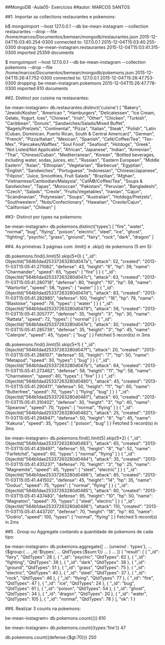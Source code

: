 ##MongoDB -Aula05- Exercícios
##autor: MARCOS SANTOS

##1. Importar as collections restaurantes e pokemons:

b$ mongoimport --host 127.0.0.1 --db be-mean-instagram --collection restaurantes --drop --file /home/marcos/Documentos/bemean/mongodb/restaurantes.json
2015-12-04T15:03:40.254-0300	connected to: 127.0.0.1
2015-12-04T15:03:40.255-0300	dropping: be-mean-instagram.restaurantes
2015-12-04T15:03:41.315-0300	imported 25359 documents

$ mongoimport --host 127.0.0.1 --db be-mean-instagram --collection pokemons --drop --file /home/marcos/Documentos/bemean/mongodb/pokemons.json
2015-12-04T15:26:47.752-0300	connected to: 127.0.0.1
2015-12-04T15:26:47.753-0300	dropping: be-mean-instagram.pokemons
2015-12-04T15:26:47.778-0300	imported 610 documents


##2. Distinct por cuisine na restaurantes:

be-mean-instagram> db.restaurantes.distinct('cuisine')
[
  "Bakery",
  "Jewish/Kosher",
  "American ",
  "Hamburgers",
  "Delicatessen",
  "Ice Cream, Gelato, Yogurt, Ices",
  "Chinese",
  "Irish",
  "Other",
  "Chicken",
  "Turkish",
  "Caribbean",
  "Donuts",
  "Sandwiches/Salads/Mixed Buffet",
  "Bagels/Pretzels",
  "Continental",
  "Pizza",
  "Italian",
  "Steak",
  "Polish",
  "Latin (Cuban, Dominican, Puerto Rican, South & Central American)",
  "German",
  "French",
  "Pizza/Italian",
  "Mexican",
  "Spanish",
  "Café/Coffee/Tea",
  "Tex-Mex",
  "Pancakes/Waffles",
  "Soul Food",
  "Seafood",
  "Hotdogs",
  "Greek",
  "Not Listed/Not Applicable",
  "African",
  "Japanese",
  "Indian",
  "Armenian",
  "Thai",
  "Chinese/Cuban",
  "Mediterranean",
  "Korean",
  "Bottled beverages, including water, sodas, juices, etc.",
  "Russian",
  "Eastern European",
  "Middle Eastern",
  "Asian",
  "Ethiopian",
  "Vegetarian",
  "Barbecue",
  "Egyptian",
  "English",
  "Sandwiches",
  "Portuguese",
  "Indonesian",
  "Chinese/Japanese",
  "Filipino",
  "Juice, Smoothies, Fruit Salads",
  "Brazilian",
  "Afghan",
  "Vietnamese/Cambodian/Malaysia",
  "CafÃ©/Coffee/Tea",
  "Soups & Sandwiches",
  "Tapas",
  "Moroccan",
  "Pakistani",
  "Peruvian",
  "Bangladeshi",
  "Czech",
  "Salads",
  "Creole",
  "Fruits/Vegetables",
  "Iranian",
  "Cajun",
  "Scandinavian",
  "Polynesian",
  "Soups",
  "Australian",
  "Hotdogs/Pretzels",
  "Southwestern",
  "Nuts/Confectionary",
  "Hawaiian",
  "Creole/Cajun",
  "Californian",
  "Chilean"
]

##3- Distinct por types na pokemons:

 be-mean-instagram> db.pokemons.distinct('types')
[
  "fire",
  "water",
  "normal",
  "bug",
  "flying",
  "poison",
  "electric",
  "steel",
  "ice",
  "ghost",
  "fighting",
  "psychic",
  "grass",
  "ground",
  "fairy",
  "rock",
  "dark",
  "dragon"
]

##4. As primeiras 3 páginas com .limit() e .skip() de pokemons (5 em 5):

db.pokemons.find().limit(5).skip(5*0)
{
  "_id": ObjectId("564b1dad25337263280d047a"),
  "attack": 52,
  "created": "2013-11-03T15:05:41.271082",
  "defense": 43,
  "height": "6",
  "hp": 39,
  "name": "Charmander",
  "speed": 65,
  "types": [
    "fire"
  ]
}
{
  "_id": ObjectId("564b1dad25337263280d047c"),
  "attack": 63,
  "created": "2013-11-03T15:05:41.280718",
  "defense": 80,
  "height": "10",
  "hp": 59,
  "name": "Wartortle",
  "speed": 58,
  "types": [
    "water"
  ]
}
{
  "_id": ObjectId("564b1dad25337263280d047d"),
  "attack": 83,
  "created": "2013-11-03T15:05:41.282985",
  "defense": 100,
  "height": "16",
  "hp": 79,
  "name": "Blastoise",
  "speed": 78,
  "types": [
    "water"
  ]
}
{
  "_id": ObjectId("564b1dad25337263280d0479"),
  "attack": 56,
  "created": "2013-11-03T15:05:41.305777",
  "defense": 35,
  "height": "3",
  "hp": 30,
  "name": "Rattata",
  "speed": 72,
  "types": [
    "normal"
  ]
}
{
  "_id": ObjectId("564b1dad25337263280d047e"),
  "attack": 30,
  "created": "2013-11-03T15:05:41.285736",
  "defense": 35,
  "height": "3",
  "hp": 45,
  "name": "Caterpie",
  "speed": 45,
  "types": [
    "bug"
  ]
}
Fetched 5 record(s) in 3ms


 db.pokemons.find().limit(5).skip(5*1)
{
  "_id": ObjectId("564b1dad25337263280d047f"),
  "attack": 20,
  "created": "2013-11-03T15:05:41.288107",
  "defense": 55,
  "height": "7",
  "hp": 50,
  "name": "Metapod",
  "speed": 30,
  "types": [
    "bug"
  ]
}
{
  "_id": ObjectId("564b1dad25337263280d047b"),
  "attack": 64,
  "created": "2013-11-03T15:05:41.273462",
  "defense": 58,
  "height": "11",
  "hp": 58,
  "name": "Charmeleon",
  "speed": 80,
  "types": [
    "fire"
  ]
}
{
  "_id": ObjectId("564b1dad25337263280d0480"),
  "attack": 45,
  "created": "2013-11-03T15:05:41.290411",
  "defense": 50,
  "height": "11",
  "hp": 60,
  "name": "Butterfree",
  "speed": 70,
  "types": [
    "flying",
    "bug"
  ]
}
{
  "_id": ObjectId("564b1dad25337263280d0481"),
  "attack": 60,
  "created": "2013-11-03T15:05:41.310402",
  "defense": 30,
  "height": "3",
  "hp": 40,
  "name": "Spearow",
  "speed": 70,
  "types": [
    "normal",
    "flying"
  ]
}
{
  "_id": ObjectId("564b1dad25337263280d0482"),
  "attack": 25,
  "created": "2013-11-03T15:05:41.294947",
  "defense": 50,
  "height": "6",
  "hp": 45,
  "name": "Kakuna",
  "speed": 35,
  "types": [
    "poison",
    "bug"
  ]
}
Fetched 5 record(s) in 3ms


 be-mean-instagram> db.pokemons.find().limit(5).skip(5*2)
{
  "_id": ObjectId("564b1dae25337263280d0483"),
  "attack": 65,
  "created": "2013-11-03T15:05:41.439497",
  "defense": 55,
  "height": "8",
  "hp": 52,
  "name": "Farfetchd",
  "speed": 60,
  "types": [
    "normal",
    "flying"
  ]
}
{
  "_id": ObjectId("564b1dae25337263280d0484"),
  "attack": 35,
  "created": "2013-11-03T15:05:41.435237",
  "defense": 70,
  "height": "3",
  "hp": 25,
  "name": "Magnemite",
  "speed": 45,
  "types": [
    "steel",
    "electric"
  ]
}
{
  "_id": ObjectId("564b1dae25337263280d0486"),
  "attack": 85,
  "created": "2013-11-03T15:05:41.441502",
  "defense": 45,
  "height": "14",
  "hp": 35,
  "name": "Doduo",
  "speed": 75,
  "types": [
    "normal",
    "flying"
  ]
}
{
  "_id": ObjectId("564b1dae25337263280d0485"),
  "attack": 60,
  "created": "2013-11-03T15:05:41.437483",
  "defense": 95,
  "height": "10",
  "hp": 50,
  "name": "Magneton",
  "speed": 70,
  "types": [
    "steel",
    "electric"
  ]
}
{
  "_id": ObjectId("564b1dae25337263280d0488"),
  "attack": 110,
  "created": "2013-11-03T15:05:41.443720",
  "defense": 70,
  "height": "18",
  "hp": 60,
  "name": "Dodrio",
  "speed": 100,
  "types": [
    "normal",
    "flying"
  ]
}
Fetched 5 record(s) in 2ms


##5 . Group ou Aggregate contando a quantidade de pokemons de cada tipo:

be-mean-instagram> db.pokemons.aggregate([
... {$unwind:'$types'},
... {$group:{
... _id:'$types',
... QtdTypes:{$sum:1}}
... }
... ])
{
  "result": [
    {
      "_id": "fairy",
      "QtdTypes": 28
    },
    {
      "_id": "psychic",
      "QtdTypes": 62
    },
    {
      "_id": "fighting",
      "QtdTypes": 38
    },
    {
      "_id": "dark",
      "QtdTypes": 38
    },
    {
      "_id": "ground",
      "QtdTypes": 51
    },
    {
      "_id": "grass",
      "QtdTypes": 75
    },
    {
      "_id": "electric",
      "QtdTypes": 40
    },
    {
      "_id": "steel",
      "QtdTypes": 37
    },
    {
      "_id": "rock",
      "QtdTypes": 46
    },
    {
      "_id": "flying",
      "QtdTypes": 77
    },
    {
      "_id": "fire",
      "QtdTypes": 47
    },
    {
      "_id": "ice",
      "QtdTypes": 24
    },
    {
      "_id": "bug",
      "QtdTypes": 61
    },
    {
      "_id": "poison",
      "QtdTypes": 54
    },
    {
      "_id": "ghost",
      "QtdTypes": 34
    },
    {
      "_id": "dragon",
      "QtdTypes": 20
    },
    {
      "_id": "water",
      "QtdTypes": 105
    },
    {
      "_id": "normal",
      "QtdTypes": 78
    }
  ],
  "ok": 1
}


##6. Realizar 3 counts na pokemons:

 be-mean-instagram> db.pokemons.count({})
610


 be-mean-instagram> db.pokemons.count({types:'fire'})
47


 db.pokemons.count({defense:{$gt:70}})
250

